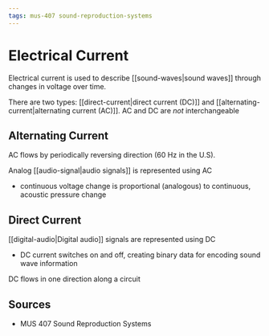 ```yaml
---
tags: mus-407 sound-reproduction-systems
---
```


# Electrical Current

Electrical current is used to describe [[sound-waves|sound waves]] through changes in voltage over time.

There are two types: [[direct-current|direct current (DC)]] and [[alternating-current|alternating current (AC)]]. AC and DC are _not_ interchangeable

## Alternating Current

AC flows by periodically reversing direction (60 Hz in the U.S).

Analog [[audio-signal|audio signals]] is represented using AC

- continuous voltage change is proportional (analogous) to continuous, acoustic pressure change

## Direct Current

[[digital-audio|Digital audio]] signals are represented using DC

- DC current switches on and off, creating binary data for encoding sound wave information

DC flows in one direction along a circuit

## Sources

- MUS 407 Sound Reproduction Systems
